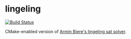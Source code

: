 lingeling
=======
[![Build Status](https://travis-ci.org/pawelswoboda/lingeling.svg?branch=master)](https://travis-ci.org/pawelswoboda/lingeling)

CMake-enabled version of [Armin Biere's lingeling sat solver](https://github.com/arminbiere/lingeling).
